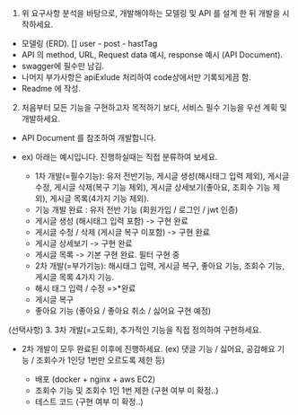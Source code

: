 1. 위 요구사항 분석을 바탕으로, 개발해야하는 모델링 및 API 를 설계 한 뒤 개발을 시작하세요.

- 모델링 (ERD).
  [] user - post - hastTag
- API 의 method, URL, Request data 예시, response 예시 (API Document).
- swagger에 필수만 남김.
- 나머지 부가사항은 apiExlude 처리하여 code상에서만 기록되게끔 함.
- Readme 에 작성.

2. 처음부터 모든 기능을 구현하고자 목적하기 보다, 서비스 필수 기능을 우선 계획 및 개발하세요.

- API Document 를 참조하여 개발합니다.
- ex) 아래는 예시입니다. 진행하실때는 직접 분류하여 보세요.

  - 1차 개발(=필수기능): 유저 전반기능, 게시글 생성(해시태그 입력 제외), 게시글 수정, 게시글 삭제(복구 기능 제외), 게시글 상세보기(좋아요, 조회수 기능 제외), 게시글 목록(4가지 기능 제외).

  * 기능 개발 완료 : 유저 전반 기능 (회원가입 / 로그인 / jwt 인증)
  * 게시글 생성 (해시태그 입력 포함) -> 구현 완료
  * 게시글 수정 / 삭제 (게시글 복구 미포함) -> 구현 완료
  * 게시글 상세보기 -> 구현 완료
  * 게시글 목록 -> 기본 구현 완료. 필터 구현 중

  - 2차 개발(=부가기능): 해시태그 입력, 게시글 복구, 좋아요 기능, 조회수 기능, 게시글 목록 4가지 기능.

  * 해시 태그 입력 / 수정 =>\*완료
  * 게시글 복구
  * 좋아요 기능 (좋아요 / 좋아요 취소 / 싫어요 구현 예정)

(선택사항) 3. 3차 개발(=고도화), 추가적인 기능을 직접 정의하여 구현하세요.

- 2차 개발이 모두 완료된 이후에 진행하세요.
  (ex) 댓글 기능 / 싫어요, 공감해요 기능 / 조회수가 1인당 1번만 오르도록 제한 등)

  - 배포 (docker + nginx + aws EC2)
  - 조회수 기능 및 조회수 1인 1번 제한 (구현 여부 미 확정..)
  - 테스트 코드 (구현 여부 미 확정..)
